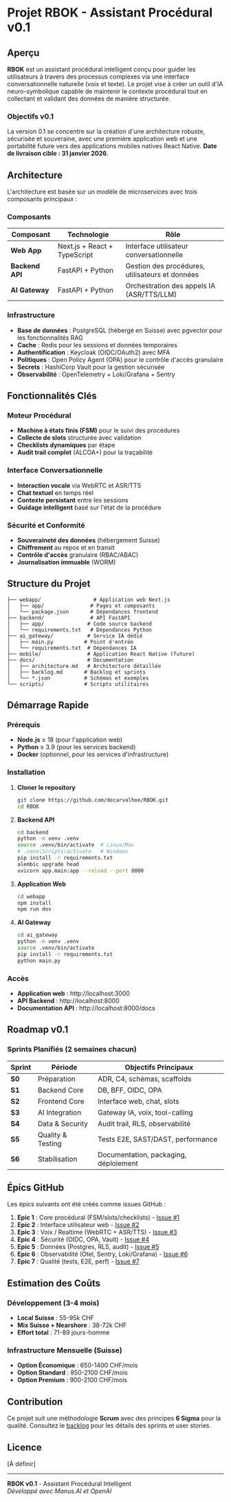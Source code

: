 # Projet RBOK - Assistant Procédural v0.1

## Aperçu

**RBOK** est un assistant procédural intelligent conçu pour guider les utilisateurs à travers des processus complexes via une interface conversationnelle naturelle (voix et texte). Le projet vise à créer un outil d'IA neuro-symbolique capable de maintenir le contexte procédural tout en collectant et validant des données de manière structurée.

### Objectifs v0.1

La version 0.1 se concentre sur la création d'une architecture robuste, sécurisée et souveraine, avec une première application web et une portabilité future vers des applications mobiles natives React Native. **Date de livraison cible : 31 janvier 2026**.

## Architecture

L'architecture est basée sur un modèle de microservices avec trois composants principaux :

### Composants

| Composant | Technologie | Rôle |
|-----------|-------------|------|
| **Web App** | Next.js + React + TypeScript | Interface utilisateur conversationnelle |
| **Backend API** | FastAPI + Python | Gestion des procédures, utilisateurs et données |
| **AI Gateway** | FastAPI + Python | Orchestration des appels IA (ASR/TTS/LLM) |

### Infrastructure

- **Base de données** : PostgreSQL (hébergé en Suisse) avec pgvector pour les fonctionnalités RAG
- **Cache** : Redis pour les sessions et données temporaires
- **Authentification** : Keycloak (OIDC/OAuth2) avec MFA
- **Politiques** : Open Policy Agent (OPA) pour le contrôle d'accès granulaire
- **Secrets** : HashiCorp Vault pour la gestion sécurisée
- **Observabilité** : OpenTelemetry + Loki/Grafana + Sentry

## Fonctionnalités Clés

### Moteur Procédural
- **Machine à états finis (FSM)** pour le suivi des procédures
- **Collecte de slots** structurée avec validation
- **Checklists dynamiques** par étape
- **Audit trail complet** (ALCOA+) pour la traçabilité

### Interface Conversationnelle
- **Interaction vocale** via WebRTC et ASR/TTS
- **Chat textuel** en temps réel
- **Contexte persistant** entre les sessions
- **Guidage intelligent** basé sur l'état de la procédure

### Sécurité et Conformité
- **Souveraineté des données** (hébergement Suisse)
- **Chiffrement** au repos et en transit
- **Contrôle d'accès** granulaire (RBAC/ABAC)
- **Journalisation immuable** (WORM)

## Structure du Projet

```
├── webapp/                 # Application web Next.js
│   ├── app/               # Pages et composants
│   └── package.json       # Dépendances frontend
├── backend/               # API FastAPI
│   ├── app/              # Code source backend
│   └── requirements.txt   # Dépendances Python
├── ai_gateway/           # Service IA dédié
│   ├── main.py          # Point d'entrée
│   └── requirements.txt  # Dépendances IA
├── mobile/               # Application React Native (future)
├── docs/                 # Documentation
│   ├── architecture.md   # Architecture détaillée
│   ├── backlog.md       # Backlog et sprints
│   └── *.json           # Schémas et exemples
└── scripts/             # Scripts utilitaires
```

## Démarrage Rapide

### Prérequis
- **Node.js** ≥ 18 (pour l'application web)
- **Python** ≥ 3.9 (pour les services backend)
- **Docker** (optionnel, pour les services d'infrastructure)

### Installation

1. **Cloner le repository**
   ```bash
   git clone https://github.com/decarvalhoe/RBOK.git
   cd RBOK
   ```

2. **Backend API**
   ```bash
   cd backend
   python -m venv .venv
   source .venv/bin/activate  # Linux/Mac
   # .venv\Scripts\activate   # Windows
   pip install -r requirements.txt
   alembic upgrade head
   uvicorn app.main:app --reload --port 8000
   ```

3. **Application Web**
   ```bash
   cd webapp
   npm install
   npm run dev
   ```

4. **AI Gateway**
   ```bash
   cd ai_gateway
   python -m venv .venv
   source .venv/bin/activate
   pip install -r requirements.txt
   python main.py
   ```

### Accès
- **Application web** : http://localhost:3000
- **API Backend** : http://localhost:8000
- **Documentation API** : http://localhost:8000/docs

## Roadmap v0.1

### Sprints Planifiés (2 semaines chacun)

| Sprint | Période | Objectifs Principaux |
|--------|---------|---------------------|
| **S0** | Préparation | ADR, C4, schémas, scaffolds |
| **S1** | Backend Core | DB, BFF, OIDC, OPA |
| **S2** | Frontend Core | Interface web, chat, slots |
| **S3** | AI Integration | Gateway IA, voix, tool-calling |
| **S4** | Data & Security | Audit trail, RLS, observabilité |
| **S5** | Quality & Testing | Tests E2E, SAST/DAST, performance |
| **S6** | Stabilisation | Documentation, packaging, déploiement |

## Épics GitHub

Les épics suivants ont été créés comme issues GitHub :

1. **Epic 1** : Core procédural (FSM/slots/checklists) - [Issue #1](https://github.com/decarvalhoe/RBOK/issues/1)
2. **Epic 2** : Interface utilisateur web - [Issue #2](https://github.com/decarvalhoe/RBOK/issues/2)
3. **Epic 3** : Voix / Realtime (WebRTC + ASR/TTS) - [Issue #3](https://github.com/decarvalhoe/RBOK/issues/3)
4. **Epic 4** : Sécurité (OIDC, OPA, Vault) - [Issue #4](https://github.com/decarvalhoe/RBOK/issues/4)
5. **Epic 5** : Données (Postgres, RLS, audit) - [Issue #5](https://github.com/decarvalhoe/RBOK/issues/5)
6. **Epic 6** : Observabilité (Otel, Sentry, Loki/Grafana) - [Issue #6](https://github.com/decarvalhoe/RBOK/issues/6)
7. **Epic 7** : Qualité (tests, E2E, perf) - [Issue #7](https://github.com/decarvalhoe/RBOK/issues/7)

## Estimation des Coûts

### Développement (3-4 mois)
- **Local Suisse** : 55-95k CHF
- **Mix Suisse + Nearshore** : 38-72k CHF
- **Effort total** : 71-89 jours-homme

### Infrastructure Mensuelle (Suisse)
- **Option Économique** : 650-1400 CHF/mois
- **Option Standard** : 850-2100 CHF/mois
- **Option Premium** : 900-2100 CHF/mois

## Contribution

Ce projet suit une méthodologie **Scrum** avec des principes **6 Sigma** pour la qualité. Consultez le [backlog](docs/backlog.md) pour les détails des sprints et user stories.

## Licence

[À définir]

---

**RBOK v0.1** - Assistant Procédural Intelligent  
*Développé avec Manus.AI et OpenAI*
